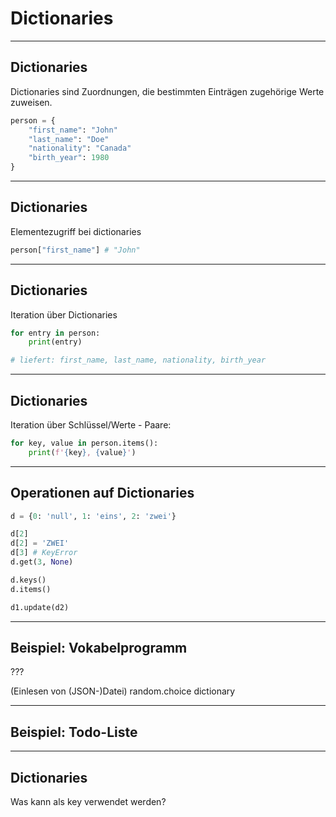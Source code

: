 # Dictionaries

---

## Dictionaries

Dictionaries sind Zuordnungen, die bestimmten Einträgen zugehörige Werte zuweisen.

```py
person = {
    "first_name": "John"
    "last_name": "Doe"
    "nationality": "Canada"
    "birth_year": 1980
}
```

---

## Dictionaries

Elementezugriff bei dictionaries

```py
person["first_name"] # "John"
```

---

## Dictionaries

Iteration über Dictionaries

```py
for entry in person:
    print(entry)

# liefert: first_name, last_name, nationality, birth_year
```

---

## Dictionaries

Iteration über Schlüssel/Werte - Paare:

```py
for key, value in person.items():
    print(f'{key}, {value}')
```

---

## Operationen auf Dictionaries

```py
d = {0: 'null', 1: 'eins', 2: 'zwei'}

d[2]
d[2] = 'ZWEI'
d[3] # KeyError
d.get(3, None)

d.keys()
d.items()

d1.update(d2)
```

---

## Beispiel: Vokabelprogramm

???

(Einlesen von (JSON-)Datei)
random.choice
dictionary

---

## Beispiel: Todo-Liste

---

## Dictionaries

Was kann als key verwendet werden?
